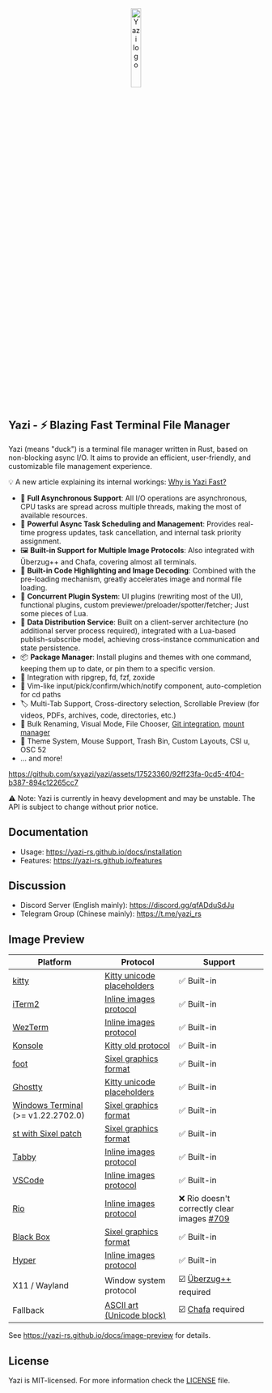 <div align="center">
  <img src="assets/logo.png" alt="Yazi logo" width="20%">
</div>

## Yazi - ⚡️ Blazing Fast Terminal File Manager

Yazi (means "duck") is a terminal file manager written in Rust, based on non-blocking async I/O. It aims to provide an efficient, user-friendly, and customizable file management experience.

💡 A new article explaining its internal workings: [Why is Yazi Fast?](https://yazi-rs.github.io/blog/why-is-yazi-fast)

- 🚀 **Full Asynchronous Support**: All I/O operations are asynchronous, CPU tasks are spread across multiple threads, making the most of available resources.
- 💪 **Powerful Async Task Scheduling and Management**: Provides real-time progress updates, task cancellation, and internal task priority assignment.
- 🖼️ **Built-in Support for Multiple Image Protocols**: Also integrated with Überzug++ and Chafa, covering almost all terminals.
- 🌟 **Built-in Code Highlighting and Image Decoding**: Combined with the pre-loading mechanism, greatly accelerates image and normal file loading.
- 🔌 **Concurrent Plugin System**: UI plugins (rewriting most of the UI), functional plugins, custom previewer/preloader/spotter/fetcher; Just some pieces of Lua.
- 📡 **Data Distribution Service**: Built on a client-server architecture (no additional server process required), integrated with a Lua-based publish-subscribe model, achieving cross-instance communication and state persistence.
- 📦 **Package Manager**: Install plugins and themes with one command, keeping them up to date, or pin them to a specific version.
- 🧰 Integration with ripgrep, fd, fzf, zoxide
- 💫 Vim-like input/pick/confirm/which/notify component, auto-completion for cd paths
- 🏷️ Multi-Tab Support, Cross-directory selection, Scrollable Preview (for videos, PDFs, archives, code, directories, etc.)
- 🔄 Bulk Renaming, Visual Mode, File Chooser, [Git integration](https://github.com/yazi-rs/plugins/tree/main/git.yazi), [mount manager](https://github.com/yazi-rs/plugins/tree/main/mount.yazi)
- 🎨 Theme System, Mouse Support, Trash Bin, Custom Layouts, CSI u, OSC 52
- ... and more!

https://github.com/sxyazi/yazi/assets/17523360/92ff23fa-0cd5-4f04-b387-894c12265cc7

⚠️ Note: Yazi is currently in heavy development and may be unstable. The API is subject to change without prior notice.

## Documentation

- Usage: https://yazi-rs.github.io/docs/installation
- Features: https://yazi-rs.github.io/features

## Discussion

- Discord Server (English mainly): https://discord.gg/qfADduSdJu
- Telegram Group (Chinese mainly): https://t.me/yazi_rs

## Image Preview

| Platform                                                                    | Protocol                               | Support                                               |
| --------------------------------------------------------------------------- | -------------------------------------- | ----------------------------------------------------- |
| [kitty](https://github.com/kovidgoyal/kitty)                                | [Kitty unicode placeholders][kgp]      | ✅ Built-in                                           |
| [iTerm2](https://iterm2.com)                                                | [Inline images protocol][iip]          | ✅ Built-in                                           |
| [WezTerm](https://github.com/wez/wezterm)                                   | [Inline images protocol][iip]          | ✅ Built-in                                           |
| [Konsole](https://invent.kde.org/utilities/konsole)                         | [Kitty old protocol][kgp-old]          | ✅ Built-in                                           |
| [foot](https://codeberg.org/dnkl/foot)                                      | [Sixel graphics format][sixel]         | ✅ Built-in                                           |
| [Ghostty](https://github.com/ghostty-org/ghostty)                           | [Kitty unicode placeholders][kgp]      | ✅ Built-in                                           |
| [Windows Terminal](https://github.com/microsoft/terminal) (>= v1.22.2702.0) | [Sixel graphics format][sixel]         | ✅ Built-in                                           |
| [st with Sixel patch](https://github.com/bakkeby/st-flexipatch)             | [Sixel graphics format][sixel]         | ✅ Built-in                                           |
| [Tabby](https://github.com/Eugeny/tabby)                                    | [Inline images protocol][iip]          | ✅ Built-in                                           |
| [VSCode](https://github.com/microsoft/vscode)                               | [Inline images protocol][iip]          | ✅ Built-in                                           |
| [Rio](https://github.com/raphamorim/rio)                                    | [Inline images protocol][iip]          | ❌ Rio doesn't correctly clear images [#709][rio-bug] |
| [Black Box](https://gitlab.gnome.org/raggesilver/blackbox)                  | [Sixel graphics format][sixel]         | ✅ Built-in                                           |
| [Hyper](https://github.com/vercel/hyper)                                    | [Inline images protocol][iip]          | ✅ Built-in                                           |
| X11 / Wayland                                                               | Window system protocol                 | ☑️ [Überzug++][ueberzug] required                     |
| Fallback                                                                    | [ASCII art (Unicode block)][ascii-art] | ☑️ [Chafa][chafa] required                            |

See https://yazi-rs.github.io/docs/image-preview for details.

<!-- Protocols -->

[kgp]: https://sw.kovidgoyal.net/kitty/graphics-protocol/#unicode-placeholders
[kgp-old]: https://github.com/sxyazi/yazi/blob/main/yazi-adapter/src/drivers/kgp_old.rs
[iip]: https://iterm2.com/documentation-images.html
[sixel]: https://www.vt100.net/docs/vt3xx-gp/chapter14.html
[ascii-art]: https://en.wikipedia.org/wiki/ASCII_art

<!-- Dependencies -->

[ueberzug]: https://github.com/jstkdng/ueberzugpp
[chafa]: https://hpjansson.org/chafa/

<!-- Rio bug -->

[rio-bug]: https://github.com/raphamorim/rio/issues/709

## License

Yazi is MIT-licensed. For more information check the [LICENSE](LICENSE) file.
